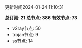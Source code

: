 更新时间2024-01-24 11:10:31

**总订阅: 21**
**总节点: 386**
**有效节点: 73**
- v2ray节点: 50
- trojan节点: 9
- ss节点: 14
